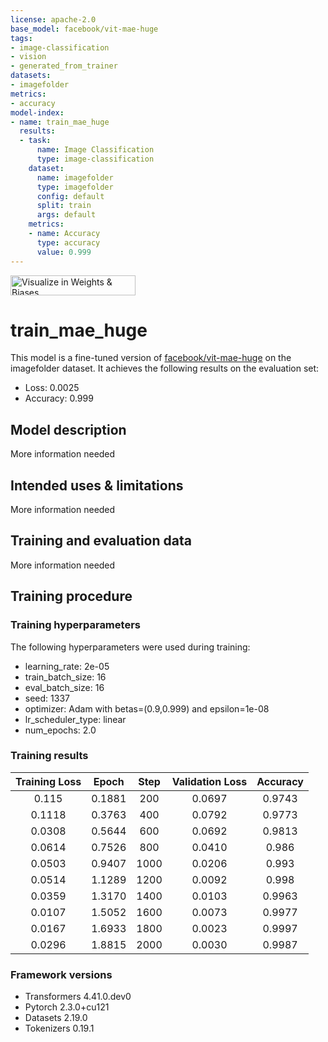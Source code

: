 ```yaml
---
license: apache-2.0
base_model: facebook/vit-mae-huge
tags:
- image-classification
- vision
- generated_from_trainer
datasets:
- imagefolder
metrics:
- accuracy
model-index:
- name: train_mae_huge
  results:
  - task:
      name: Image Classification
      type: image-classification
    dataset:
      name: imagefolder
      type: imagefolder
      config: default
      split: train
      args: default
    metrics:
    - name: Accuracy
      type: accuracy
      value: 0.999
---
```


<!-- This model card has been generated automatically according to the information the Trainer had access to. You
should probably proofread and complete it, then remove this comment. -->

[<img src="https://raw.githubusercontent.com/wandb/assets/main/wandb-github-badge-28.svg" alt="Visualize in Weights & Biases" width="200" height="32"/>](https://wandb.ai/ermuzzz2001/huggingface/runs/j4dnzwpw)
# train_mae_huge

This model is a fine-tuned version of [facebook/vit-mae-huge](https://huggingface.co/facebook/vit-mae-huge) on the imagefolder dataset.
It achieves the following results on the evaluation set:
- Loss: 0.0025
- Accuracy: 0.999

## Model description

More information needed

## Intended uses & limitations

More information needed

## Training and evaluation data

More information needed

## Training procedure

### Training hyperparameters

The following hyperparameters were used during training:
- learning_rate: 2e-05
- train_batch_size: 16
- eval_batch_size: 16
- seed: 1337
- optimizer: Adam with betas=(0.9,0.999) and epsilon=1e-08
- lr_scheduler_type: linear
- num_epochs: 2.0

### Training results

| Training Loss | Epoch  | Step | Validation Loss | Accuracy |
|:-------------:|:------:|:----:|:---------------:|:--------:|
| 0.115         | 0.1881 | 200  | 0.0697          | 0.9743   |
| 0.1118        | 0.3763 | 400  | 0.0792          | 0.9773   |
| 0.0308        | 0.5644 | 600  | 0.0692          | 0.9813   |
| 0.0614        | 0.7526 | 800  | 0.0410          | 0.986    |
| 0.0503        | 0.9407 | 1000 | 0.0206          | 0.993    |
| 0.0514        | 1.1289 | 1200 | 0.0092          | 0.998    |
| 0.0359        | 1.3170 | 1400 | 0.0103          | 0.9963   |
| 0.0107        | 1.5052 | 1600 | 0.0073          | 0.9977   |
| 0.0167        | 1.6933 | 1800 | 0.0023          | 0.9997   |
| 0.0296        | 1.8815 | 2000 | 0.0030          | 0.9987   |


### Framework versions

- Transformers 4.41.0.dev0
- Pytorch 2.3.0+cu121
- Datasets 2.19.0
- Tokenizers 0.19.1
